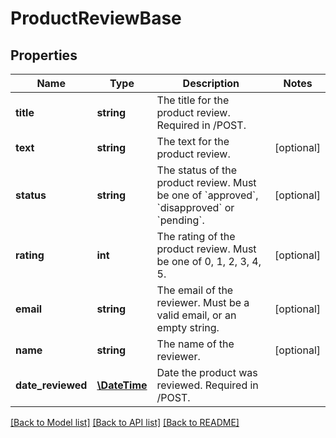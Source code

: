 # ProductReviewBase

## Properties
Name | Type | Description | Notes
------------ | ------------- | ------------- | -------------
**title** | **string** | The title for the product review. Required in /POST. | 
**text** | **string** | The text for the product review. | [optional] 
**status** | **string** | The status of the product review. Must be one of &#x60;approved&#x60;, &#x60;disapproved&#x60; or &#x60;pending&#x60;. | [optional] 
**rating** | **int** | The rating of the product review. Must be one of 0, 1, 2, 3, 4, 5. | [optional] 
**email** | **string** | The email of the reviewer. Must be a valid email, or an empty string. | [optional] 
**name** | **string** | The name of the reviewer. | [optional] 
**date_reviewed** | [**\DateTime**](\DateTime.md) | Date the product was reviewed. Required in /POST. | 

[[Back to Model list]](../../README.md#documentation-for-models) [[Back to API list]](../../README.md#documentation-for-api-endpoints) [[Back to README]](../../README.md)

